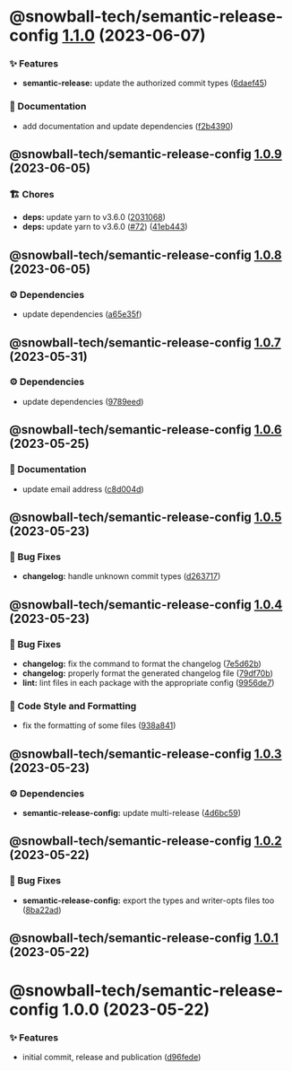 # @snowball-tech/semantic-release-config [1.1.0](https://github.com/snowball-tech/glacier/compare/@snowball-tech/semantic-release-config@1.0.9...@snowball-tech/semantic-release-config@1.1.0) (2023-06-07)

### ✨ Features

- **semantic-release:** update the authorized commit types ([6daef45](https://github.com/snowball-tech/glacier/commit/6daef453d18a88679780369de8f3ae919119fc19))

### 📝 Documentation

- add documentation and update dependencies ([f2b4390](https://github.com/snowball-tech/glacier/commit/f2b43903e6375abbca24c0d7eee105458f55d25c))

## @snowball-tech/semantic-release-config [1.0.9](https://github.com/snowball-tech/glacier/compare/@snowball-tech/semantic-release-config@1.0.8...@snowball-tech/semantic-release-config@1.0.9) (2023-06-05)

### 🏗 Chores

- **deps:** update yarn to v3.6.0 ([2031068](https://github.com/snowball-tech/glacier/commit/203106812415c3af654debf88df2e7c026a00b4d))
- **deps:** update yarn to v3.6.0 ([#72](https://github.com/snowball-tech/glacier/issues/72)) ([41eb443](https://github.com/snowball-tech/glacier/commit/41eb443d796e4d63c8752f8f380d4ae4f3ddee5a))

## @snowball-tech/semantic-release-config [1.0.8](https://github.com/snowball-tech/glacier/compare/@snowball-tech/semantic-release-config@1.0.7...@snowball-tech/semantic-release-config@1.0.8) (2023-06-05)

### ⚙️ Dependencies

- update dependencies ([a65e35f](https://github.com/snowball-tech/glacier/commit/a65e35fbbd847bc716b84f361acb8ee159a05731))

## @snowball-tech/semantic-release-config [1.0.7](https://github.com/snowball-tech/glacier/compare/@snowball-tech/semantic-release-config@1.0.6...@snowball-tech/semantic-release-config@1.0.7) (2023-05-31)

### ⚙️ Dependencies

- update dependencies ([9789eed](https://github.com/snowball-tech/glacier/commit/9789eed306a4d32a600318127f1812a64f60701d))

## @snowball-tech/semantic-release-config [1.0.6](https://github.com/snowball-tech/glacier/compare/@snowball-tech/semantic-release-config@1.0.5...@snowball-tech/semantic-release-config@1.0.6) (2023-05-25)

### 📝 Documentation

- update email address ([c8d004d](https://github.com/snowball-tech/glacier/commit/c8d004de6dfbdbd5a05ffe648906d6f5a2c157c0))

## @snowball-tech/semantic-release-config [1.0.5](https://github.com/snowball-tech/glacier/compare/@snowball-tech/semantic-release-config@1.0.4...@snowball-tech/semantic-release-config@1.0.5) (2023-05-23)

### 🐛 Bug Fixes

- **changelog:** handle unknown commit types ([d263717](https://github.com/snowball-tech/glacier/commit/d263717149e4ed95003be404d82f99646c5b9265))

## @snowball-tech/semantic-release-config [1.0.4](https://github.com/snowball-tech/glacier/compare/@snowball-tech/semantic-release-config@1.0.3...@snowball-tech/semantic-release-config@1.0.4) (2023-05-23)

### 🐛 Bug Fixes

- **changelog:** fix the command to format the changelog ([7e5d62b](https://github.com/snowball-tech/glacier/commit/7e5d62bb31bfdbb7754e6c04816e03d18a4b1261))
- **changelog:** properly format the generated changelog file ([79df70b](https://github.com/snowball-tech/glacier/commit/79df70bbed427ec59b56f900ca4a49d7c4603d31))
- **lint:** lint files in each package with the appropriate config ([9956de7](https://github.com/snowball-tech/glacier/commit/9956de7205970923d857128c96c94a296716d061))

### 🎨 Code Style and Formatting

- fix the formatting of some files ([938a841](https://github.com/snowball-tech/glacier/commit/938a8413803c158aa88f3035a881e8147e50a722))

## @snowball-tech/semantic-release-config [1.0.3](https://github.com/snowball-tech/glacier/compare/@snowball-tech/semantic-release-config@1.0.2...@snowball-tech/semantic-release-config@1.0.3) (2023-05-23)

### ⚙️ Dependencies

- **semantic-release-config:** update multi-release ([4d6bc59](https://github.com/snowball-tech/glacier/commit/4d6bc5937c144ef9faecb6b577b443a0548edf7a))

## @snowball-tech/semantic-release-config [1.0.2](https://github.com/snowball-tech/glacier/compare/@snowball-tech/semantic-release-config@1.0.1...@snowball-tech/semantic-release-config@1.0.2) (2023-05-22)

### 🐛 Bug Fixes

- **semantic-release-config:** export the types and writer-opts files too ([8ba22ad](https://github.com/snowball-tech/glacier/commit/8ba22adc6a7ea54ccdd7458e85f5488eee9afd4d))

## @snowball-tech/semantic-release-config [1.0.1](https://github.com/snowball-tech/glacier/compare/@snowball-tech/semantic-release-config@1.0.0...@snowball-tech/semantic-release-config@1.0.1) (2023-05-22)

# @snowball-tech/semantic-release-config 1.0.0 (2023-05-22)

### ✨ Features

- initial commit, release and publication ([d96fede](https://github.com/snowball-tech/glacier/commit/d96fede430f1a415fbdd0753cdc32e2b28cecb89))
